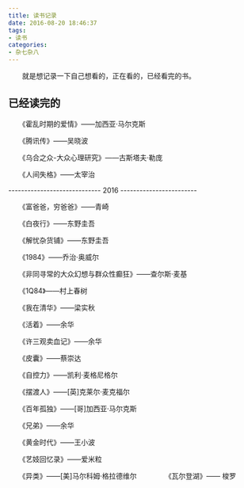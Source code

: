 ```yaml
---
title: 读书记录
date: 2016-08-20 18:46:37
tags:
- 读书
categories:
- 杂七杂八
---
```

　　就是想记录一下自己想看的，正在看的，已经看完的书。

## 已经读完的

　　《霍乱时期的爱情》——加西亚·马尔克斯

　　《腾讯传》——吴晓波

　　《乌合之众-大众心理研究》——古斯塔夫·勒庞

　　《人间失格》——太宰治

----------------------------- 2016 ------------------------

　　《富爸爸，穷爸爸》——青崎

　　《白夜行》——东野圭吾

　　《解忧杂货铺》——东野圭吾

　　《1984》——乔治·奥威尔

　　《非同寻常的大众幻想与群众性癫狂》——查尔斯·麦基　　

　　《1Q84》——村上春树

　　《我在清华》——梁实秋

　　《活着》——余华

　　《许三观卖血记》——余华

　　《皮囊》——蔡崇达

　　《自控力》——凯利·麦格尼格尔

　　《摆渡人》——[英]克莱尔·麦克福尔

　　《百年孤独》——[哥]加西亚·马尔克斯

　　《兄弟》——余华

　　《黄金时代》——王小波

　　《艺妓回忆录》——爱米粒

　　《异类》——[美]马尔科姆·格拉德维尔
　　
　　《瓦尔登湖》——	梭罗
